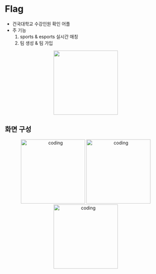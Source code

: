 # Flag
 
* 건국대학교 수강인원 확인 어플
* 주 기능
    1. sports & esports 실시간 매칭
    2. 팀 생성 & 팀 가입


<p align="center">
  <img src="https://user-images.githubusercontent.com/83503188/162750521-a2084de6-5b6f-47a3-9039-abbf8cf48686.jpg" width="200px" />
</p>

## 화면 구성
<p align="center">
<a>
  <img src="https://user-images.githubusercontent.com/83503188/162750521-a2084de6-5b6f-47a3-9039-abbf8cf48686.jpg" alt="coding" width="200px" />
</a>
<a>
  <img src="https://user-images.githubusercontent.com/83503188/162750525-e0d5dae4-5367-42c0-bf5a-206cccf8521c.jpg" alt="coding" width="200px" />
</a>
<a>
  <img src="https://user-images.githubusercontent.com/83503188/162750530-0b3e8a28-5046-4f7b-9ea5-06316da400de.jpg" alt="coding" width="200px" />
</a>


